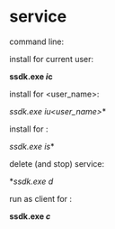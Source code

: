 # service
 


command line:


install for current user:

**ssdk.exe *i*c**

install for <user_name>:

**ssdk.exe *i*u*<user_name>**

install for <sid>:

**ssdk.exe *i*s*<sid>**

delete (and stop) service:

**ssdk.exe *d**

run as client for <file>:

**ssdk.exe *c*<file>**
